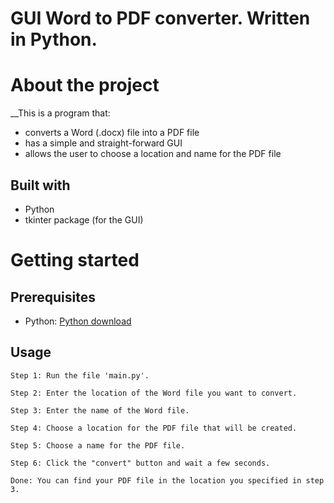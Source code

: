 # GUI Word to PDF converter. Written in Python.

# About the project
__This is a program that:
- converts a Word (.docx) file into a PDF file
- has a simple and straight-forward GUI
- allows the user to choose a location and name for the PDF file

## Built with
- Python
- tkinter package (for the GUI)
  
  
# Getting started

## Prerequisites
- Python: [Python download](https://www.python.org/downloads/ "open link")

## Usage
	Step 1: Run the file 'main.py'.

  	Step 2: Enter the location of the Word file you want to convert.
	
	Step 3: Enter the name of the Word file.
	
	Step 4: Choose a location for the PDF file that will be created.
	
	Step 5: Choose a name for the PDF file.
	
	Step 6: Click the "convert" button and wait a few seconds.
	
	Done: You can find your PDF file in the location you specified in step 3.
